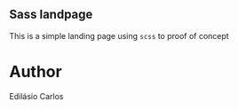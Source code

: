 ## Sass landpage

This is a simple landing page using `scss` to proof of concept

# Author

Edilásio Carlos
